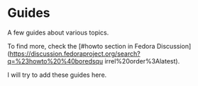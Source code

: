 # Guides

A few guides about various topics.

To find more, check the [#howto section in Fedora
Discussion](<https://discussion.fedoraproject.org/search?q=%23howto%20%40boredsqu>
irrel%20order%3Alatest).

I will try to add these guides here.
